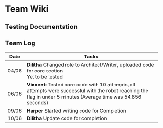 # Team Wiki
## Testing Documentation

## Team Log
|Date|Tasks|
|---|---|
|04/06|**Dilitha** Changed role to Architect/Writer, uploaded code for core section<br>Yet to be tested|
|06/06|**Vincent:** Tested core code with 10 attempts, all attempts were successful with the robot reaching the flag in under 5 minutes (Average time was 54.856 seconds)|
|09/06|**Harper** Started writing code for Completion
|10/06|**Dilitha** Update code for completion|
